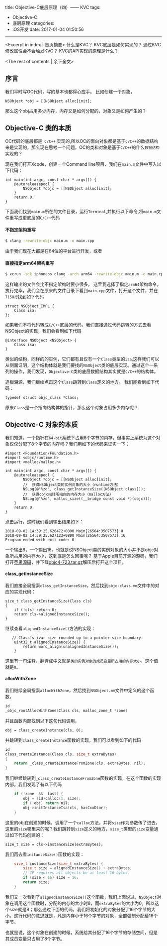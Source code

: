 title: Objective-C底层原理（四）—— KVC
tags:
  - Objective-C
  - 底层原理
categories:
  - iOS开发
date: 2017-01-04 01:50:56
---

<Excerpt in index | 首页摘要>
什么是KVC？
KVC底层是如何实现的？
通过KVC修改属性会不会触发KVO？
KVC的API实现的原理是什么？
<!-- more -->
<The rest of contents | 余下全文>

## 序言
我们平时写OC代码，写的基本也都得心应手。
比如创建一个对象，

``` objc
NSObject *obj = [[NSObject alloc]init];
```
那么这个obj占用多少内存，内存又是如何分配的，对象又是如何产生的？

## Objective-C 类的本质

OC代码的底层都是` C/C++` 实现的,所以OC的面向对象都是基于`C/C++`的数据结构来是实现的，那么现在思考一个问题，OC的类和对象是基于`C/C++`的什么`数据结构`实现的？

现在我们打开Xcode，创建一个Command line项目，我们在`main.m`文件中写入以下代码：
```objc
int main(int argc, const char * argv[]) {
    @autoreleasepool {
        NSObject *objc = [[NSObject alloc]init];
    }
    return 0;
}
```
下面我们找到`main.m`所在的文件目录，运行`Terminal`,并执行以下命令,将`main.m`文件重写成更底层的`C/C++`代码
#### 不指定架构重写
```bash
$ clang -rewrite-objc main.m -o main.cpp
```
由于我们现在大都是在64位的平台进行开发，或者
#### 直接指定arm64架构重写
```bash
$ xcrun -sdk iphoneos clang -arch arm64 -rewrite-objc main.m -o main.cpp
```
这样输出的文件会比不指定架构时要小很多。
这里我选择了指定`arm64`架构命令，执行完毕，我们会在原来的文件目录下看到`main.cpp`文件，打开这个文件，并在`7158行`找到如下代码
```Objc
struct NSObject_IMPL {
	Class isa;
};
```
如果我们不将代码转成`C/C++`底层的代码，我们直接通过代码跳转的方式去看NSObject的实现，我们会看到如下代码
```Objc
@interface NSObject <NSObject> {
    Class isa;
}
```
类似的结构，同样的的实例，它们都有且仅有一个`Class`类型的`isa`,这样我们可以从侧面证明，这个结构体就是我们要找的`NSObject`类的底层实现。通过这个一系列的操作，我们发现，`Objective-C`类的底层数据结构其实就是`C/C++`的结构体。

追根溯源，我们继续点击这个`Class`跳转到`Class`定义的地方。
我们能看到如下代码：
```objc
typedef struct objc_class *Class;
```
原来`Class`是一个指向结构体的指针，那么这个对象占用多少内存呢？

## Objective-C 对象的本质
我们知道，一个指针在`64-bit`系统下占用8个字节的内存，但事实上系统为这个对象仅仅分配了8个字节的内存吗？我们用如下的代码来证实一下：

```objc
#import <Foundation/Foundation.h>
#import <objc/runtime.h>
#import <malloc/malloc.h>

int main(int argc, const char * argv[]) {
    @autoreleasepool {
        NSObject *objc = [[NSObject alloc]init];
        //  获得NSObject类的实例对象的大小（runtime方法）
        NSLog(@"%zd", class_getInstanceSize([NSObject class]));
        //  获得objc指针所指向的内存大小（malloc方法）
        NSLog(@"%zd", malloc_size((__bridge const void *)(objc)));
    }
    return 0;
}
```
点击运行，这时我们看到输出结果如下：
```
2018-09-02 14:39:25.626472+0800 Main[26564:3507573] 8
2018-09-02 14:39:25.627123+0800 Main[26564:3507573] 16
Program ended with exit code: 0
```
一个输出8，一个输出16。也就是说NSObject类的实例对象的大小并不是objc对象所占用的内存大小，这到底是怎么回事呢？
基于Apple目前开源的源码，我们打开[苹果源码](https://opensource.apple.com/tarballs/objc4)，并下载[objc4-723.tar.gz](https://opensource.apple.com/tarballs/objc4/objc4-723.tar.gz)解压后打开这个项目。

#### class_getInstanceSize
我们直接全局搜索`class_getInstanceSize`，然后找到`objc-class.mm`文件中的对应的实现代码：
```objc
size_t class_getInstanceSize(Class cls)
{
    if (!cls) return 0;
    return cls->alignedInstanceSize();
}
```
继续查看`alignedInstanceSize()`方法的实现：
```objc
   // Class's ivar size rounded up to a pointer-size boundary.
    uint32_t alignedInstanceSize() {
        return word_align(unalignedInstanceSize());
    }
```
这里有一句注释，翻译成中文就是`类的实例对象的成员变量所占用的内存大小`，这个值就是`8`。

#### allocWithZone
我们继续全局搜索`allocWithZone`，然后找到`NSObject.mm`文件中定义的这个函数，
```c
id
_objc_rootAllocWithZone(Class cls, malloc_zone_t *zone)
```
并且函数内部找到以下这句代码调用，
```objc
obj = class_createInstance(cls, 0);
```
并跳转到`class_createInstance`函数的实现，我们可以看到如下的代码
```c
id 
class_createInstance(Class cls, size_t extraBytes)
{
    return _class_createInstanceFromZone(cls, extraBytes, nil);
}
```
我们继续跳转到`_class_createInstanceFromZone`函数的实现，在这个函数的实现内部，我们发现了有以下代码
```c
    if (!zone  &&  fast) {
        obj = (id)calloc(1, size);
        if (!obj) return nil;
        obj->initInstanceIsa(cls, hasCxxDtor);
    } 
```
这里的obj在创建的时候，调用了一个`calloc`方法，并将`size`作为参数传了进去，这里的`size`哪里来的呢？我们跳转到`size`定义的地方，`size_t`类型的`size`变量通过如下代码创建的：
```objc
size_t size = cls->instanceSize(extraBytes);
```
我们再去看`instanceSize()`函数的实现：
```c
    size_t instanceSize(size_t extraBytes) {
        size_t size = alignedInstanceSize() + extraBytes;
        // CF requires all objects be at least 16 bytes.
        if (size < 16) size = 16;
        return size;
    }
```
我们又一次看到了`alignedInstanceSize()`这个函数，我们上面说过，`NSObject`对象在调用这个函数时，分配的内存的大小时8，而`extraBytes`的大小为0。所以这个size就是8；那么通过下面的代码，我们将初始化的对象分配了16个字节的大小。这行代码的意思就是，凡是内存小于16个字节的对象，全部强制分配给16个字节。

也就是说，这个对象在创建的时候，系统给其分配了16个字节的存储空间，但是其成员变量只占用了8个字节。






